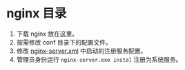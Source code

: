 # nginx 目录

1. 下载 nginx 放在这里。
2. 按需修改 conf 目录下的配置文件。
3. 修改 [nginx-server.xml](./nginx-server.xml) 中启动的注册服务配置。
4. 管理员身份运行 `nginx-server.exe instal` 注册为系统服务。

